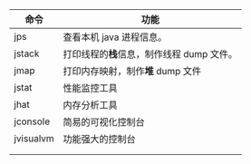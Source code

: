 | 命令      | 功能                                       |
| --------- | ------------------------------------------ |
| jps       | 查看本机 java 进程信息。                   |
| jstack    | 打印线程的**栈**信息，制作线程 dump 文件。 |
| jmap      | 打印内存映射，制作**堆** dump 文件         |
| jstat     | 性能监控工具                               |
| jhat      | 内存分析工具                               |
| jconsole  | 简易的可视化控制台                         |
| jvisualvm | 功能强大的控制台                           |
|           |                                            |
|           |                                            |

